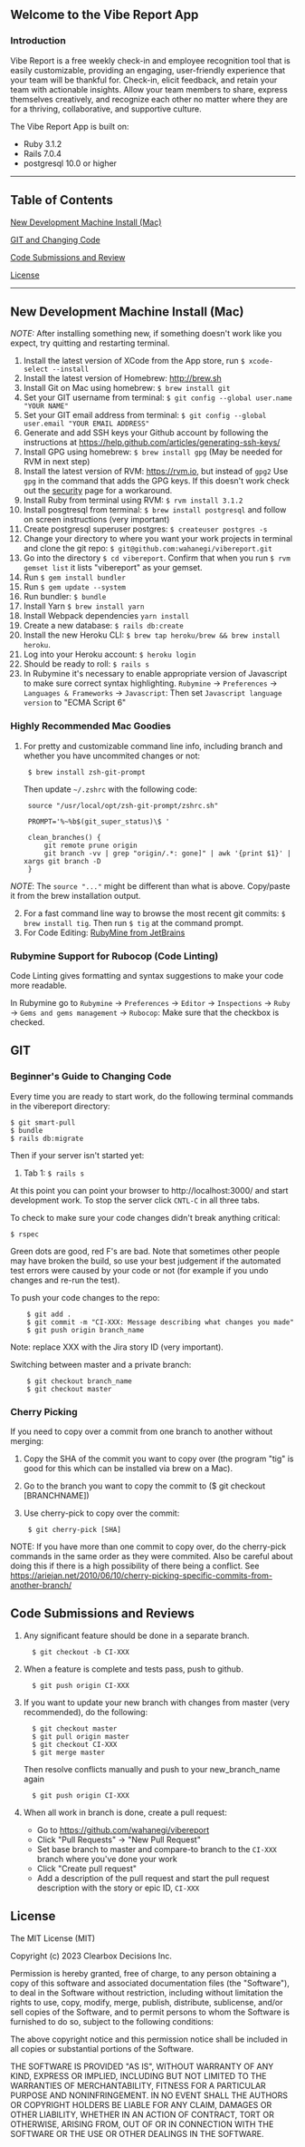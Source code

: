 ## Welcome to the Vibe Report App

### Introduction

Vibe Report is a free weekly check-in and employee recognition tool that is easily customizable, providing an engaging, user-friendly experience that your team will be thankful for. Check-in, elicit feedback, and retain your team with actionable insights. Allow your team members to share, express themselves creatively, and recognize each other no matter where they are for a thriving, collaborative, and supportive culture.

The Vibe Report App is built on:
* Ruby 3.1.2
* Rails 7.0.4
* postgresql 10.0 or higher


---
## Table of Contents
[New Development Machine Install (Mac)](#new-development-machine-install-mac)

[GIT and Changing Code](#git)

[Code Submissions and Review](#code-submissions-and-reviews)

[License](#license)


---
## New Development Machine Install (Mac)

*NOTE:* After installing something new, if something doesn't work like you expect, try quitting and restarting terminal.
1. Install the latest version of XCode from the App store, run `$ xcode-select --install`
2. Install the latest version of Homebrew: http://brew.sh
3. Install Git on Mac using homebrew: `$ brew install git`
4. Set your GIT username from terminal: `$ git config --global user.name "YOUR NAME"`
5. Set your GIT email address from terminal: `$ git config --global user.email "YOUR EMAIL ADDRESS"`
6. Generate and add SSH keys your Github account by following the instructions at https://help.github.com/articles/generating-ssh-keys/
7. Install GPG using homebrew: `$ brew install gpg` (May be needed for RVM in next step)
8. Install the latest version of RVM: https://rvm.io, but instead of `gpg2` Use `gpg` in the command that adds the GPG keys.  If this doesn't work check out the [security](http://rvm.io/rvm/security) page for a workaround.
9. Install Ruby from terminal using RVM: `$ rvm install 3.1.2`
10. Install posgtresql from terminal: `$ brew install postgresql` and follow on screen instructions (very important)
11. Create postgresql superuser postgres: `$ createuser postgres -s`
12. Change your directory to where you want your work projects in terminal and clone the git repo: `$ git@github.com:wahanegi/vibereport.git`
13. Go into the directory `$ cd vibereport`. Confirm that when you run `$ rvm gemset list` it lists "vibereport" as your gemset.
14. Run `$ gem install bundler`
15. Run `$ gem update --system`
16. Run bundler: `$ bundle`
17. Install Yarn `$ brew install yarn`
18. Install Webpack dependencies `yarn install`
19. Create a new database: `$ rails db:create`
20. Install the new Heroku CLI: `$ brew tap heroku/brew && brew install heroku`.
21. Log into your Heroku account: `$ heroku login`
22. Should be ready to roll: `$ rails s`
23. In Rubymine it's necessary to enable appropriate version of Javascript to make sure correct syntax highlighting.
    `Rubymine` -> `Preferences` -> `Languages & Frameworks` -> `Javascript`: Then set `Javascript language version` to "ECMA Script 6"



### Highly Recommended Mac Goodies
1. For pretty and customizable command line info, including branch and whether you have uncommited changes or not:

        $ brew install zsh-git-prompt

   Then update `~/.zshrc` with the following code:

        source "/usr/local/opt/zsh-git-prompt/zshrc.sh"

        PROMPT='%~%b$(git_super_status)\$ '
        
        clean_branches() {
            git remote prune origin
            git branch -vv | grep "origin/.*: gone]" | awk '{print $1}' | xargs git branch -D
        }
*NOTE*: The `source "..."` might be different than what is above. Copy/paste it from the brew installation output.

2. For a fast command line way to browse the most recent git commits: `$ brew install tig`. Then run `$ tig` at the command prompt.
3. For Code Editing: [RubyMine from JetBrains](https://www.jetbrains.com/ruby/download)

### Rubymine Support for Rubocop (Code Linting)
Code Linting gives formatting and syntax suggestions to make your code more readable.

In Rubymine go to `Rubymine` -> `Preferences` -> `Editor` -> `Inspections` -> `Ruby` -> `Gems and gems management` -> `Rubocop`: Make sure that the checkbox is checked.

## GIT

### Beginner's Guide to Changing Code

Every time you are ready to start work, do the following terminal commands in the vibereport directory:

    $ git smart-pull
    $ bundle
    $ rails db:migrate
Then if your server isn't started yet:

1. Tab 1: `$ rails s`


At this point you can point your browser to http://localhost:3000/ and start development work.
To stop the server click `CNTL-C` in all three tabs.

To check to make sure your code changes didn't break anything critical:

    $ rspec

Green dots are good, red F's are bad. Note that sometimes other people may have broken the build, so use your best judgement if the automated test errors were caused by your code or not (for example if you undo changes and re-run the test).

To push your code changes to the repo:

        $ git add .
        $ git commit -m "CI-XXX: Message describing what changes you made"
        $ git push origin branch_name

Note: replace XXX with the Jira story ID (very important).

Switching between master and a private branch:

        $ git checkout branch_name
        $ git checkout master

### Cherry Picking
If you need to copy over a commit from one branch to another without merging:

1. Copy the SHA of the commit you want to copy over (the program "tig" is good for this which can be installed via brew on a Mac).
2. Go to the branch you want to copy the commit to ($ git checkout [BRANCHNAME])
3. Use cherry-pick to copy over the commit:

        $ git cherry-pick [SHA]

NOTE: If you have more than one commit to copy over, do the cherry-pick commands in the same order as they were commited.
Also be careful about doing this if there is a high possibility of there being a conflict.
See https://ariejan.net/2010/06/10/cherry-picking-specific-commits-from-another-branch/

## Code Submissions and Reviews

1. Any significant feature should be done in a separate branch.

         $ git checkout -b CI-XXX
2. When a feature is complete and tests pass, push to github.

         $ git push origin CI-XXX
3. If you want to update your new branch with changes from master (very recommended), do the following:

         $ git checkout master
         $ git pull origin master
         $ git checkout CI-XXX
         $ git merge master
   Then resolve conflicts manually and push to your new_branch_name again

         $ git push origin CI-XXX

4. When all work in branch is done, create a pull request:
    - Go to https://github.com/wahanegi/vibereport
    - Click "Pull Requests" -> "New Pull Request"
    - Set base branch to master and compare-to branch to the `CI-XXX` branch where you've done your work
    - Click "Create pull request"
    - Add a description of the pull request and start the pull request description with the story or epic ID, `CI-XXX`

## License

The MIT License (MIT)

Copyright (c) 2023 Clearbox Decisions Inc.

Permission is hereby granted, free of charge, to any person obtaining a copy of this software and associated documentation files (the "Software"), to deal in the Software without restriction, including without limitation the rights to use, copy, modify, merge, publish, distribute, sublicense, and/or sell copies of the Software, and to permit persons to whom the Software is furnished to do so, subject to the following conditions:

The above copyright notice and this permission notice shall be included in all copies or substantial portions of the Software.

THE SOFTWARE IS PROVIDED "AS IS", WITHOUT WARRANTY OF ANY KIND, EXPRESS OR IMPLIED, INCLUDING BUT NOT LIMITED TO THE WARRANTIES OF MERCHANTABILITY, FITNESS FOR A PARTICULAR PURPOSE AND NONINFRINGEMENT. IN NO EVENT SHALL THE AUTHORS OR COPYRIGHT HOLDERS BE LIABLE FOR ANY CLAIM, DAMAGES OR OTHER LIABILITY, WHETHER IN AN ACTION OF CONTRACT, TORT OR OTHERWISE, ARISING FROM, OUT OF OR IN CONNECTION WITH THE SOFTWARE OR THE USE OR OTHER DEALINGS IN THE SOFTWARE.